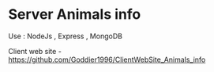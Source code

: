 # Server Animals info

Use : NodeJs , Express , MongoDB

Client web site - https://github.com/Goddier1996/ClientWebSite_Animals_info
 
 
 
  
    
    
   
 
